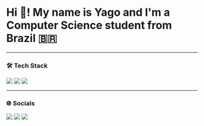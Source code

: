 # Hi 👋! My name is Yago and I'm a Computer Science student from Brazil 🇧🇷

---

### 🛠️ Tech Stack

<p align="left">
  <img src="https://img.shields.io/badge/HTML5-E34F26?style=for-the-badge&logo=html5&logoColor=white"/>
  <img src="https://img.shields.io/badge/CSS3-1572B6?style=for-the-badge&logo=css3&logoColor=white"/>
  <img src="https://img.shields.io/badge/Python-3776AB?style=for-the-badge&logo=python&logoColor=white"/>
</p>

---

### 🌐 Socials

<p align="left">
  <a href="https://instagram.com" target="_blank"><img src="https://img.shields.io/badge/INSTAGRAM-E4405F?style=for-the-badge&logo=instagram&logoColor=white" /></a>
  <a href="mailto:seuemail@gmail.com"><img src="https://img.shields.io/badge/GMAIL-EA4335?style=for-the-badge&logo=gmail&logoColor=white" /></a>
  <a href="https://linkedin.com/in/seulinkedin" target="_blank"><img src="https://img.shields.io/badge/LINKEDIN-0A66C2?style=for-the-badge&logo=linkedin&logoColor=white" /></a>
</p>
